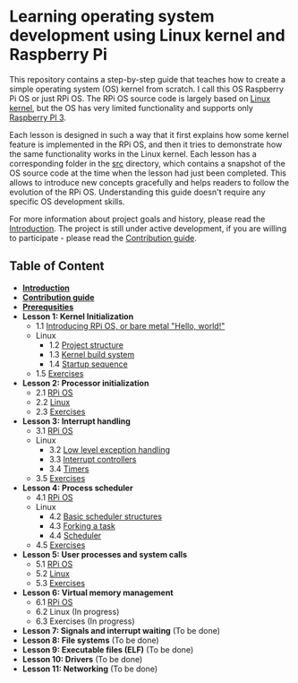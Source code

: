 # Learning operating system development using Linux kernel and Raspberry Pi

This repository contains a step-by-step guide that teaches how to create a simple operating system (OS) kernel from scratch. I call this OS Raspberry Pi OS or just RPi OS. The RPi OS source code is largely based on [Linux kernel](https://github.com/torvalds/linux), but the OS has very limited functionality and supports only [Raspberry PI 3](https://www.raspberrypi.org/products/raspberry-pi-3-model-b/). 

Each lesson is designed in such a way that it first explains how some kernel feature is implemented in the RPi OS, and then it tries to demonstrate how the same functionality works in the Linux kernel. Each lesson has a corresponding folder in the [src](https://github.com/s-matyukevich/raspberry-pi-os/tree/master/src) directory, which contains a snapshot of the OS source code at the time when the lesson had just been completed. This allows to introduce new concepts gracefully and helps readers to follow the evolution of the RPi OS. Understanding this guide doesn't require any specific OS development skills.

For more information about project goals and history, please read the [Introduction](https://github.com/s-matyukevich/raspberry-pi-os/blob/master/docs/Introduction.md). The project is still under active development, if you are willing to participate - please read the [Contribution guide](https://github.com/s-matyukevich/raspberry-pi-os/blob/master/docs/Contributions.md).

## Table of Content

* **[Introduction](https://github.com/s-matyukevich/raspberry-pi-os/blob/master/docs/Introduction.md)**
* **[Contribution guide](https://github.com/s-matyukevich/raspberry-pi-os/blob/master/docs/Contributions.md)**
* **[Prerequsities](https://github.com/s-matyukevich/raspberry-pi-os/blob/master/docs/Prerequisites.md)**
* **Lesson 1: Kernel Initialization** 
  * 1.1 [Introducing RPi OS, or bare metal "Hello, world!"](https://github.com/s-matyukevich/raspberry-pi-os/blob/master/docs/lesson01/rpi-os.md)
  * Linux
    * 1.2 [Project structure](https://github.com/s-matyukevich/raspberry-pi-os/blob/master/docs/lesson01/linux/project-structure.md)
    * 1.3 [Kernel build system](https://github.com/s-matyukevich/raspberry-pi-os/blob/master/docs/lesson01/linux/build-system.md) 
    * 1.4 [Startup sequence](https://github.com/s-matyukevich/raspberry-pi-os/blob/master/docs/lesson01/linux/kernel-startup.md)
  * 1.5 [Exercises](https://github.com/s-matyukevich/raspberry-pi-os/blob/master/docs/lesson01/exercises.md)
* **Lesson 2: Processor initialization**
  * 2.1 [RPi OS](https://github.com/s-matyukevich/raspberry-pi-os/blob/master/docs/lesson02/rpi-os.md)
  * 2.2 [Linux](https://github.com/s-matyukevich/raspberry-pi-os/blob/master/docs/lesson02/linux.md)
  * 2.3 [Exercises]()
* **Lesson 3: Interrupt handling**
  * 3.1 [RPi OS](https://github.com/s-matyukevich/raspberry-pi-os/blob/master/docs/lesson03/rpi-os.md)
  * Linux
    * 3.2 [Low level exception handling](https://github.com/s-matyukevich/raspberry-pi-os/blob/master/docs/lesson03/linux/low_level-exception_handling.md) 
    * 3.3 [Interrupt controllers](https://github.com/s-matyukevich/raspberry-pi-os/blob/master/docs/lesson03/linux/interrupt_controllers.md)
    * 3.4 [Timers](https://github.com/s-matyukevich/raspberry-pi-os/blob/master/docs/lesson03/linux/timer.md)
  * 3.5 [Exercises](https://github.com/s-matyukevich/raspberry-pi-os/blob/master/docs/lesson03/exercises.md)
* **Lesson 4: Process scheduler**
  * 4.1 [RPi OS](https://github.com/s-matyukevich/raspberry-pi-os/blob/master/docs/lesson04/rpi-os.md) 
  * Linux
    * 4.2 [Basic scheduler structures](https://github.com/s-matyukevich/raspberry-pi-os/blob/master/docs/lesson04/linux/basic_structures.md)
    * 4.3 [Forking a task](https://github.com/s-matyukevich/raspberry-pi-os/blob/master/docs/lesson04/linux/fork.md)
    * 4.4 [Scheduler](https://github.com/s-matyukevich/raspberry-pi-os/blob/master/docs/lesson04/linux/scheduler.md)
  * 4.5 [Exercises]()
* **Lesson 5: User processes and system calls** 
  * 5.1 [RPi OS](https://github.com/s-matyukevich/raspberry-pi-os/blob/master/docs/lesson05/rpi-os.md) 
  * 5.2 [Linux](https://github.com/s-matyukevich/raspberry-pi-os/blob/master/docs/lesson05/linux.md)
  * 5.3 [Exercises](https://github.com/s-matyukevich/raspberry-pi-os/blob/master/docs/lesson05/exercises.md)
* **Lesson 6: Virtual memory management**
  * 6.1 [RPi OS](https://github.com/s-matyukevich/raspberry-pi-os/blob/master/docs/lesson06/rpi-os.md) 
  * 6.2 Linux (In progress)
  * 6.3 Exercises (In progress)
* **Lesson 7: Signals and interrupt waiting** (To be done)
* **Lesson 8: File systems** (To be done)
* **Lesson 9: Executable files (ELF)** (To be done)
* **Lesson 10: Drivers** (To be done)
* **Lesson 11: Networking** (To be done)

